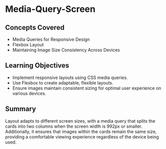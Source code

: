 # Media-Query-Screen

## Concepts Covered

- Media Queries for Responsive Design
- Flexbox Layout
- Maintaining Image Size Consistency Across Devices

## Learning Objectives

- Implement responsive layouts using CSS media queries.
- Use Flexbox to create adaptable, flexible layouts.
- Ensure images maintain consistent sizing for optimal user experience on various devices.

## Summary

Layout adapts to different screen sizes, with a media query that splits the cards into two columns when the screen width is 992px or smaller. Additionally, it ensures that images within the cards remain the same size, providing a comfortable viewing experience regardless of the device being used.
